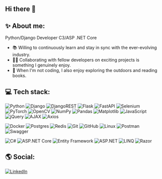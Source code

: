 ## Hi there 👋

## ✨ About me:
Python/Django Developer
C3/ASP .NET Core

- 📚 Willing to continuously learn and stay in sync with the ever-evolving industry. 
- 👯‍♀️ Collaborating with fellow developers on exciting projects is something I genuinely enjoy. 
- 🌱 When I'm not coding, I also enjoy exploring the outdoors and reading books.
  

## 💻 Tech stack:
![Python](https://img.shields.io/badge/python-3670A0?style=for-the-badge&logo=python&logoColor=ffdd54)
![Django](https://img.shields.io/badge/django-%23092E20.svg?style=for-the-badge&logo=django&logoColor=white) 
![DjangoREST](https://img.shields.io/badge/DJANGO-REST-ff1709?style=for-the-badge&logo=django&logoColor=white&color=ff1709&labelColor=gray)
![Flask](https://img.shields.io/badge/flask-%23000.svg?style=for-the-badge&logo=flask&logoColor=white)
![FastAPI](https://img.shields.io/badge/fastapi-%23008080.svg?style=for-the-badge&logo=fastapi&logoColor=white)
![Selenium](https://img.shields.io/badge/selenium-%23000000.svg?style=for-the-badge&logo=selenium&logoColor=white)
![PyTorch](https://img.shields.io/badge/pytorch-%23EE4C2C.svg?style=for-the-badge&logo=pytorch&logoColor=white)
![OpenCV](https://img.shields.io/badge/opencv-%23white.svg?style=for-the-badge&logo=opencv&logoColor=black)
![NumPy](https://img.shields.io/badge/numpy-%23013243.svg?style=for-the-badge&logo=numpy&logoColor=white)
![Pandas](https://img.shields.io/badge/pandas-%23150458.svg?style=for-the-badge&logo=pandas&logoColor=white)
![Matplotlib](https://img.shields.io/badge/Matplotlib-%23ffffff.svg?style=for-the-badge&logo=Matplotlib&logoColor=black)
![JavaScript](https://img.shields.io/badge/javascript-%23323330.svg?style=for-the-badge&logo=javascript&logoColor=%23F7DF1E)
![jQuery](https://img.shields.io/badge/jQuery-%230769AD?style=for-the-badge&logo=jquery&logoColor=white)
![AJAX](https://img.shields.io/badge/AJAX-%23000000?style=for-the-badge&logo=ajax&logoColor=white)
![Axios](https://img.shields.io/badge/Axios-%23232F3E?style=for-the-badge&logo=axios&logoColor=white)


![Docker](https://img.shields.io/badge/docker-%230db7ed.svg?style=for-the-badge&logo=docker&logoColor=white)
![Postgres](https://img.shields.io/badge/postgres-%23316192.svg?style=for-the-badge&logo=postgresql&logoColor=white)
![Redis](https://img.shields.io/badge/redis-%23DD0031.svg?style=for-the-badge&logo=redis&logoColor=white)
![Git](https://img.shields.io/badge/git-%23F05033.svg?style=for-the-badge&logo=git&logoColor=white)
![GitHub](https://img.shields.io/badge/github-%23121011.svg?style=for-the-badge&logo=github&logoColor=white)
![Linux](https://img.shields.io/badge/Linux-FCC624?style=for-the-badge&logo=linux&logoColor=black)
![Postman](https://img.shields.io/badge/Postman-FF6C37?style=for-the-badge&logo=postman&logoColor=white)
![Swagger](https://img.shields.io/badge/-Swagger-%23Clojure?style=for-the-badge&logo=swagger&logoColor=white)

![C#](https://img.shields.io/badge/c%23-%2300599C.svg?style=for-the-badge&logo=c-sharp&logoColor=white)
![ASP.NET Core](https://img.shields.io/badge/ASP.NET-Core-%235C2D91?style=for-the-badge&logo=.net&logoColor=white)
![Entity Framework](https://img.shields.io/badge/Entity_Framework-%235C2D91?style=for-the-badge&logo=entity-framework&logoColor=white)
![ASP.NET](https://img.shields.io/badge/ASP.NET-%235C2D91?style=for-the-badge&logo=.net&logoColor=white)
![LINQ](https://img.shields.io/badge/LINQ-%235C2D91?style=for-the-badge&logo=linq&logoColor=white)
![Razor](https://img.shields.io/badge/Razor-%235C2D91?style=for-the-badge&logo=razor&logoColor=white)






## 🌎 Social:
[![LinkedIn](https://img.shields.io/badge/linkedin-%230077B5.svg?style=for-the-badge&logo=linkedin&logoColor=white)](https://www.linkedin.com/in/mesutfd/)
